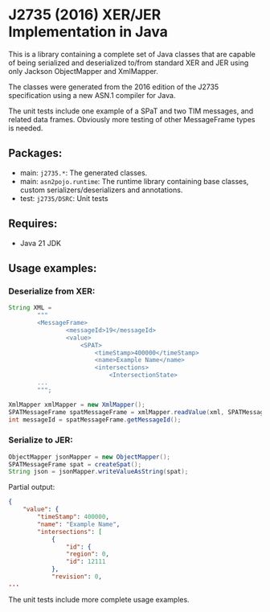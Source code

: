 # J2735 (2016) XER/JER Implementation in Java

This is a library containing a complete set of Java classes that are capable of being serialized and deserialized
to/from standard XER and JER using only Jackson ObjectMapper and XmlMapper.

The classes were generated from the 2016 edition of the J2735 specification using a new ASN.1 compiler for Java.

The unit tests include one example of a SPaT and two TIM messages, and related data frames.
Obviously more testing of other MessageFrame types is needed.

## Packages:
* main: `j2735.*`: The generated classes.
* main: `asn2pojo.runtime`: The runtime library containing base classes, custom serializers/deserializers and annotations.
* test: `j2735/DSRC`: Unit tests

## Requires:
* Java 21 JDK

## Usage examples:

### Deserialize from XER:
```java
String XML =
        """
        <MessageFrame>
                <messageId>19</messageId>
                <value>
                    <SPAT>
                        <timeStamp>400000</timeStamp>
                        <name>Example Name</name>
                        <intersections>
                            <IntersectionState>
        ...
        """;

XmlMapper xmlMapper = new XmlMapper();
SPATMessageFrame spatMessageFrame = xmlMapper.readValue(xml, SPATMessageFrame.class);
int messageId = spatMessageFrame.getMessageId();
```

### Serialize to JER:
```java
ObjectMapper jsonMapper = new ObjectMapper();
SPATMessageFrame spat = createSpat();
String json = jsonMapper.writeValueAsString(spat);
```
Partial output:
```json
{
    "value": {
        "timeStamp": 400000,
        "name": "Example Name",
        "intersections": [
            {
                "id": {
                "region": 0,
                "id": 12111
            },
            "revision": 0,
...
```

The unit tests include more complete usage examples.
